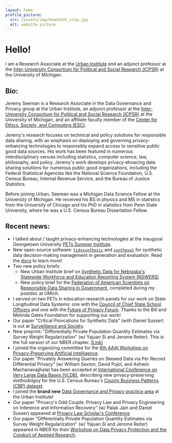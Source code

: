```yaml
---
layout: home
profile_picture:
  src: /assets/img/headshot_crop.jpg
  alt: website picture
---
```


# Hello! 

I am a Research Associate at the [Urban Institute](https://www.urban.org/) and an adjunct professor at the [Inter-University Consortium for Political and Social Research (ICPSR)](https://www.icpsr.umich.edu/) at the University of Michigan. 


## Bio: 

Jeremy Seeman is a Research Associate in the Data Governance and Privacy group at the Urban Institute, an adjunct professor at the [Inter-University Consortium for Political and Social Research (ICPSR)](https://www.icpsr.umich.edu/) at the University of Michigan, and an affiliate faculty member of the [Center for Ethics, Society, and Computing (ESC)](https://esc.umich.edu). 

Jeremy's research focuses on technical and policy solutions for responsible data sharing, with an emphasis on deploying and governing privacy-enhancing technologies to responsibly expand access to sensitive public good data sources. His work has been featured in numerous interdisciplinary venues including statistics, computer science, law, philosophy, and policy. Jeremy's work develops privacy-ehnacing data sharing solutions for numerous public good organizations, including the Federal Statistical Agencies like the National Science Foundation, U.S. Census Bureau, Internal Revenue Service, and the Bureau of Justice Statistics. 

Before joining Urban, Seeman was a Michigan Data Science Fellow at the University of Michigan. He received his BS in physics and MS in statistics from the University of Chicago and his PhD in statistics from Penn State University, where he was a U.S. Census Bureau Dissertation Fellow.

## Recent news: 
* I talked about / taught privacy-enhancing technologies at the inaugural Georgetown University [PETs Summer Institute](https://mdi.georgetown.edu/privacy-enhancing-technologies/2025-summer-institute/). 
* New open-source software: [`tidysynthesis`](https://github.com/UrbanInstitute/tidysynthesis) and [`syntheval`](https://github.com/UrbanInstitute/syntheval) for synthetic data decision-making management in generation and evaluation. Read the [docs](https://ui-research.github.io/tidysynthesis-documentation/) to learn more!
* Two new policy briefs: 
  * New Urban Institute brief on [Synthetic Data for Nebraska's Statewide Workforce and Education Reporting System (NSWERS)](https://www.urban.org/research/publication/synthetic-data-nebraska-statewide-workforce-educational-reporting-system) 
  * New policy brief for the [Federation of American Scientists on Responsible Data Sharing in Government](https://fas.org/publication/increasing-responsible-data-sharing-capacity-throughout-government/), completed during my postdoc at UMich.
* I served on two PETs in education research panels for our work on State Longitudinal Data Systems: one with the [Council of Chief State School Officers](https://www.ccsso.org/) and one with the [Future of Privacy Forum](https://fpf.org/fpf-event/privacy-enhancing-technology-in-education-the-state-of-play/#overview). Thanks to the Bill and Melinda Gates Foundation for supporting our work!
* Our paper "Critical Provcations for Synthetic Data" (with Daniel Susser) is out at [Surveillance and Society](https://ojs.library.queensu.ca/index.php/surveillance-and-society/article/view/18335).
* New preprint: "Differentially Private Population Quantity Estimates via Survey Weight Regularization" (w/ Yajuan Si and Jerome Reiter). This is the full version of our NBER chapter. [(Link)](https://arxiv.org/abs/2411.04236)
* I joined the organizing committee for the [6th AAAI Workshop on Privacy-Preserving Artificial Intelligence](https://ppai-workshop.github.io/).
* Our paper "Privately Answering Queries on Skewed Data via Per Record Differential Privacy" (w/ William Sexton, David Pujol, and Ashwin Machanavajjhala) has been accepted at [International Conference on Very Large Data Bases (VLDB)](https://arxiv.org/abs/2310.12827), describing new privacy-preserving methodolgoy for the U.S. Census Bureau's [County Business Patterns (CBP) dataset](https://www.census.gov/programs-surveys/cbp.html). 
* I joined the **brand new** [Data Governance and Privacy practice area](https://www.urban.org/research-methods/data-governance-and-privacy) at the Urban Institute!
* Our paper "Privacy's Odd Couple: Privacy Law and Privacy Engineering on Inference and Information Recovery" (w/ Palak Jain and Daniel Susser) appeared at [Privacy Law Scholar's Conference](https://privacyscholars.org/plsc-2024/)
* Our paper "Differentially Private Population Quantity Estimates via Survey Weight Regularization" (w/ Yajuan Si and Jerome Reiter) appeared in NBER for their [Workshop on Data Privacy Protection and the Conduct of Applied Research](https://www.nber.org/conferences/data-privacy-protection-and-conduct-applied-research-methods-approaches-and-their-consequences-spring-2024).


